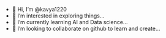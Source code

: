 - 👋 Hi, I’m @kavya1220
- 👀 I’m interested in exploring things...
- 🌱 I’m currently learning AI and Data science...
- 💞️ I’m looking to collaborate on github to learn and create...

<!---
kavya1220/kavya1220 is a ✨ special ✨ repository because its `README.md` (this file) appears on your GitHub profile.
You can click the Preview link to take a look at your changes.
--->
